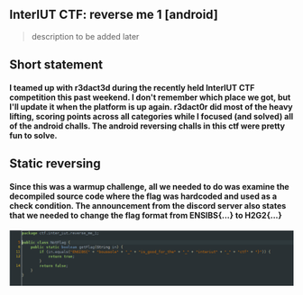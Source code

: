 ## InterIUT CTF: reverse me 1 [android]
> description to be added later

## Short statement
#### I teamed up with r3dact3d during the recently held InterIUT CTF competition this past weekend. I don't remember which place we got, but I'll update it when the platform is up again. r3dact0r did most of the heavy lifting, scoring points across all categories while I focused (and solved) all of the android challs. The android reversing challs in this ctf were pretty fun to solve. 

## Static reversing
#### Since this was a warmup challenge, all we needed to do was examine the decompiled source code where the flag was hardcoded and used as a check condition. The announcement from the discord server also states that we needed to change the flag format from ENSIBS{...} to H2G2{...} 

![](rev1_jadx.png)